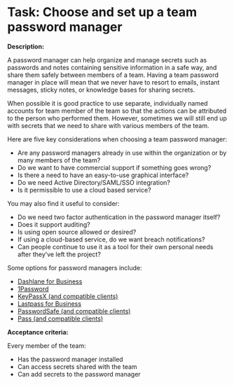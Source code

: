 # Task: Choose and set up a team password manager
**Description:**

A password manager can help organize and manage secrets such as passwords and
notes containing sensitive information in a safe way, and share them safely
between members of a team. Having a team password manager in place will mean
that we never have to resort to emails, instant messages, sticky notes, or
knowledge bases for sharing secrets.

When possible it is good practice to use separate, individually named accounts
for team member of the team so that the actions can be attributed to the person
who performed them. However, sometimes we will still end up with secrets that
we need to share with various members of the team.

Here are five key considerations when choosing a team password manager:

* Are any password managers already in use within the organization or by many
  members of the team?
* Do we want to have commercial support if something goes wrong?
* Is there a need to have an easy-to-use graphical interface?
* Do we need Active Directory/SAML/SSO integration?
* Is it permissible to use a cloud based service?

You may also find it useful to consider:

* Do we need two factor authentication in the password manager itself?
* Does it support auditing?
* Is using open source allowed or desired?
* If using a cloud-based service, do we want breach notifications?
* Can people continue to use it as a tool for their own personal needs after
  they’ve left the project?

Some options for password managers include:

* [Dashlane for Business](https://www.dashlane.com/business)
* [1Password](https://1password.com/teams/)
* [KeyPassX (and compatible clients)](https://www.keepassx.org/)
* [Lastpass for Business](https://www.lastpass.com/business)
* [PasswordSafe (and compatible clients)](https://pwsafe.org/)
* [Pass (and compatible clients)](https://www.passwordstore.org/)

**Acceptance criteria:**

Every member of the team:

* Has the password manager installed
* Can access secrets shared with the team
* Can add secrets to the password manager

